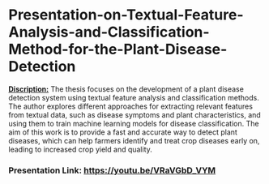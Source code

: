 # Presentation-on-Textual-Feature-Analysis-and-Classification-Method-for-the-Plant-Disease-Detection

<u>**Discription:**</u> The thesis focuses on the development of a plant disease detection system using textual feature analysis and classification methods. The author explores different approaches for extracting relevant features from textual data, such as disease symptoms and plant characteristics, and using them to train machine learning models for disease classification. The aim of this work is to provide a fast and accurate way to detect plant diseases, which can help farmers identify and treat crop diseases early on, leading to increased crop yield and quality.


### **Presentation Link:** https://youtu.be/VRaVGbD_VYM
